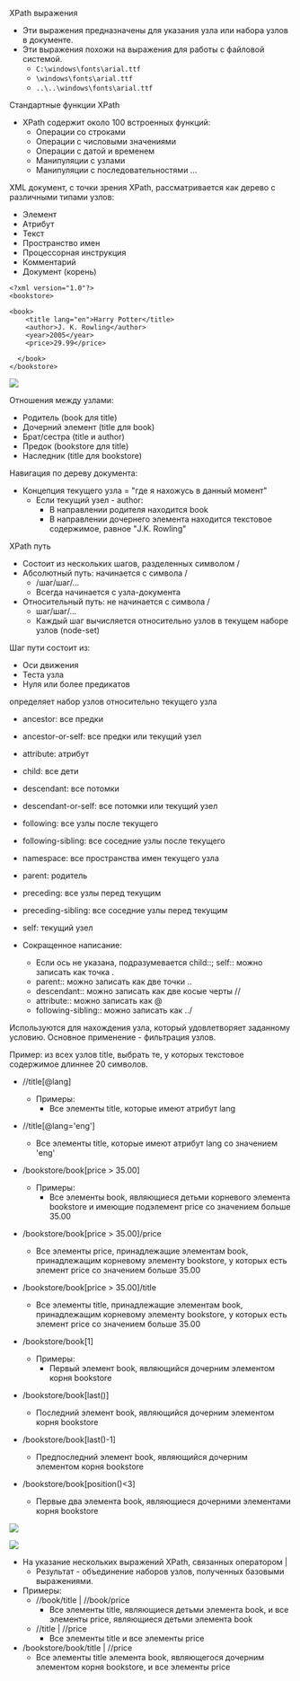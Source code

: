 XPath выражения
- Эти выражения предназначены для указания узла или набора узлов в документе.
- Эти выражения похожи на выражения для работы с файловой системой.
  - `C:\windows\fonts\arial.ttf`
  - `\windows\fonts\arial.ttf`
  - `..\..\windows\fonts\arial.ttf`

Стандартные функции XPath
- XPath содержит около 100 встроенных функций:
  - Операции со строками
  - Операции с числовыми значениями
  - Операции с датой и временем
  - Манипуляции с узлами
  - Манипуляции с последовательностями
... 

XML документ, с точки зрения XPath, рассматривается как дерево с различными типами узлов:
- Элемент
- Атрибут
- Текст
- Пространство имен
- Процессорная инструкция
- Комментарий
- Документ (корень)

```
<?xml version="1.0"?>
<bookstore>

<book>
    <title lang="en">Harry Potter</title>
    <author>J. K. Rowling</author>
    <year>2005</year>
    <price>29.99</price>

  </book>
</bookstore>
```

![](img/2.4.png)

Отношения между узлами:
- Родитель (book для title)
- Дочерний элемент (title для book)
- Брат/сестра (title и author)
- Предок (bookstore для title)
- Наследник (title для bookstore)


Навигация по дереву документа:
- Концепция текущего узла = "где я нахожусь в данный момент"
  - Если текущий узел - author:
    - В направлении родителя находится book
    - В направлении дочернего элемента находится текстовое содержимое, равное "J.K. Rowling"

XPath путь
- Состоит из нескольких шагов, разделенных символом /
- Абсолютный путь: начинается с символа /
  - /шаг/шаг/...
  - Всегда начинается с узла-документа
- Относительный путь: не начинается с символа /
  - шаг/шаг/...
  - Каждый шаг вычисляется относительно узлов в текущем наборе узлов (node-set)

Шаг пути состоит из:
- Оси движения
- Теста узла
- Нуля или более предикатов

 определяет набор узлов относительно текущего узла

- ancestor: все предки
- ancestor-or-self: все предки или текущий узел
- attribute: атрибут
- child: все дети
- descendant: все потомки
- descendant-or-self: все потомки или текущий узел
- following: все узлы после текущего
- following-sibling: все соседние узлы после текущего
- namespace: все пространства имен текущего узла
- parent: родитель
- preceding: все узлы перед текущим
- preceding-sibling: все соседние узлы перед текущим
- self: текущий узел

- Сокращенное написание:
  - Если ось не указана, подразумевается child::; self:: можно записать как точка .
  - parent:: можно записать как две точки ..
  - descendant:: можно записать как две косые черты //
  - attribute:: можно записать как @
  - following-sibling:: можно записать как ../

Используются для нахождения узла, который удовлетворяет заданному условию. Основное применение - фильтрация узлов.

Пример: из всех узлов title, выбрать те, у которых текстовое содержимое длиннее 20 символов.

- //title[@lang]
  - Примеры:
    - Все элементы title, которые имеют атрибут lang
- //title[@lang='eng']
  - Все элементы title, которые имеют атрибут lang со значением 'eng'
- /bookstore/book[price > 35.00]
  - Примеры:
    - Все элементы book, являющиеся детьми корневого элемента bookstore и имеющие подэлемент price со значением больше 35.00
- /bookstore/book[price > 35.00]/price
  - Все элементы price, принадлежащие элементам book, принадлежащим корневому элементу bookstore, у которых есть элемент price со значением больше 35.00
- /bookstore/book[price > 35.00]/title
  - Все элементы title, принадлежащие элементам book, принадлежащим корневому элементу bookstore, у которых есть элемент price со значением больше 35.00

- /bookstore/book[1]
  - Примеры:
    - Первый элемент book, являющийся дочерним элементом корня bookstore
- /bookstore/book[last()]
  - Последний элемент book, являющийся дочерним элементом корня bookstore
- /bookstore/book[last()-1]
  - Предпоследний элемент book, являющийся дочерним элементом корня bookstore
- /bookstore/book[position()<3]
  - Первые два элемента book, являющиеся дочерними элементами корня bookstore

![](img/2.5.png)

![](img/2.6.png)
- На указание нескольких выражений XPath, связанных оператором |
  - Результат - объединение наборов узлов, полученных базовыми выражениями.
- Примеры:
  - //book/title | //book/price
    - Все элементы title, являющиеся детьми элемента book, и все элементы price, являющиеся детьми элемента book
  - //title | //price
    - Все элементы title и все элементы price
- /bookstore/book/title | //price
  - Все элементы title элемента book, являющегося дочерним элементом корня bookstore, и все элементы price
